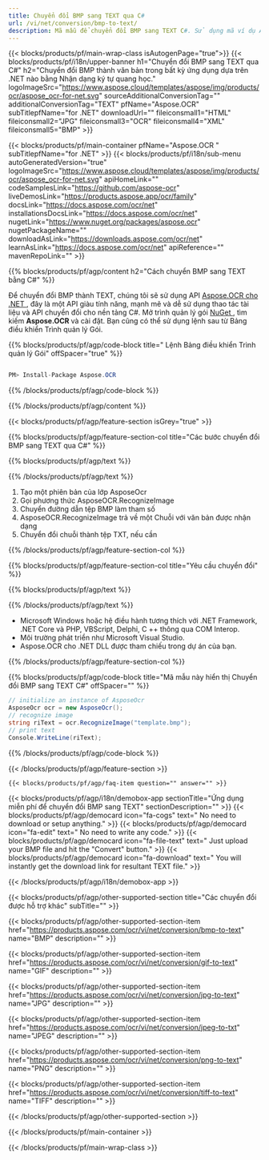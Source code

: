 ```yaml
---
title: Chuyển đổi BMP sang TEXT qua C# 
url: /vi/net/conversion/bmp-to-text/ 
description: Mã mẫu để chuyển đổi BMP sang TEXT C#. Sử dụng mã ví dụ API cho hàng loạt tệp BMP để chuyển đổi TEXT trong VB.NET, Asp.NET hoặc bất kỳ ứng dụng dựa trên .NET nào.
---
```


{{< blocks/products/pf/main-wrap-class isAutogenPage="true">}}
{{< blocks/products/pf/i18n/upper-banner h1="Chuyển đổi BMP sang TEXT qua C#" h2="Chuyển đổi BMP thành văn bản trong bất kỳ ứng dụng dựa trên .NET nào bằng Nhận dạng ký tự quang học." logoImageSrc="https://www.aspose.cloud/templates/aspose/img/products/ocr/aspose_ocr-for-net.svg" sourceAdditionalConversionTag="" additionalConversionTag="TEXT" pfName="Aspose.OCR" subTitlepfName="for .NET" downloadUrl="" fileiconsmall1="HTML" fileiconsmall2="JPG" fileiconsmall3="OCR" fileiconsmall4="XML" fileiconsmall5="BMP" >}}

{{< blocks/products/pf/main-container pfName="Aspose.OCR " subTitlepfName="for .NET" >}}
{{< blocks/products/pf/i18n/sub-menu autoGeneratedVersion="true" logoImageSrc="https://www.aspose.cloud/templates/aspose/img/products/ocr/aspose_ocr-for-net.svg" apiHomeLink="" codeSamplesLink="https://github.com/aspose-ocr" liveDemosLink="https://products.aspose.app/ocr/family" docsLink="https://docs.aspose.com/ocr/net" installationsDocsLink="https://docs.aspose.com/ocr/net" nugetLink="https://www.nuget.org/packages/aspose.ocr" nugetPackageName="" downloadAsLink="https://downloads.aspose.com/ocr/net" learnAsLink="https://docs.aspose.com/ocr/net" apiReference="" mavenRepoLink="" >}}

{{% blocks/products/pf/agp/content h2="Cách chuyển BMP sang TEXT bằng C#" %}}

Để chuyển đổi BMP thành TEXT, chúng tôi sẽ sử dụng API <a href=https://products.aspose.com/ocr/net> Aspose.OCR cho .NET </a>, đây là một API giàu tính năng, mạnh mẽ và dễ sử dụng thao tác tài liệu và API chuyển đổi cho nền tảng C#. Mở trình quản lý gói <a href=https://www.nuget.org/packages/aspose.ocr> NuGet </a>, tìm kiếm <b> Aspose.OCR </b> và cài đặt. Bạn cũng có thể sử dụng lệnh sau từ Bảng điều khiển Trình quản lý Gói.

{{% blocks/products/pf/agp/code-block title=" Lệnh Bảng điều khiển Trình quản lý Gói" offSpacer="true" %}}

```cs

PM> Install-Package Aspose.OCR

```

{{% /blocks/products/pf/agp/code-block %}}

{{% /blocks/products/pf/agp/content %}}

{{< blocks/products/pf/agp/feature-section isGrey="true" >}}

{{% blocks/products/pf/agp/feature-section-col title="Các bước chuyển đổi BMP sang TEXT qua C#" %}}

{{% blocks/products/pf/agp/text %}}

{{% /blocks/products/pf/agp/text %}}

1. Tạo một phiên bản của lớp AsposeOcr
1. Gọi phương thức AsposeOCR.RecognizeImage
1. Chuyển đường dẫn tệp BMP làm tham số
1. AsposeOCR.RecognizeImage trả về một Chuỗi với văn bản được nhận dạng
1. Chuyển đổi chuỗi thành tệp TXT, nếu cần


{{% /blocks/products/pf/agp/feature-section-col %}}

{{% blocks/products/pf/agp/feature-section-col title="Yêu cầu chuyển đổi" %}}

{{% blocks/products/pf/agp/text %}}

{{% /blocks/products/pf/agp/text %}}

- Microsoft Windows hoặc hệ điều hành tương thích với .NET Framework, .NET Core và PHP, VBScript, Delphi, C ++ thông qua COM Interop.
- Môi trường phát triển như Microsoft Visual Studio.
- Aspose.OCR cho .NET DLL được tham chiếu trong dự án của bạn.

{{% /blocks/products/pf/agp/feature-section-col %}}

{{% blocks/products/pf/agp/code-block title="Mã mẫu này hiển thị Chuyển đổi BMP sang TEXT C#" offSpacer="" %}}



```cs
// initialize an instance of AsposeOcr
AsposeOcr ocr = new AsposeOcr();
// recognize image
string riText = ocr.RecognizeImage("template.bmp");
// print text
Console.WriteLine(riText); 

```



{{% /blocks/products/pf/agp/code-block %}}

{{< /blocks/products/pf/agp/feature-section >}}

    {{< blocks/products/pf/agp/faq-item question="" answer="" >}}
 

<!-- aboutfile Starts -->

{{< blocks/products/pf/agp/i18n/demobox-app sectionTitle="Ứng dụng miễn phí để chuyển đổi BMP sang TEXT" sectionDescription="" >}}
        {{< blocks/products/pf/agp/democard icon="fa-cogs" text=" No need to download or setup anything." >}}
        {{< blocks/products/pf/agp/democard icon="fa-edit" text=" No need to write any code." >}}
        {{< blocks/products/pf/agp/democard icon="fa-file-text" text=" Just upload your BMP file and hit the \"Convert\" button." >}}
        {{< blocks/products/pf/agp/democard icon="fa-download" text=" You will instantly get the download link for resultant TEXT file." >}}


{{< /blocks/products/pf/agp/i18n/demobox-app >}}

<!-- aboutfile Ends -->

{{< blocks/products/pf/agp/other-supported-section title="Các chuyển đổi được hỗ trợ khác" subTitle="" >}}

{{< blocks/products/pf/agp/other-supported-section-item href="https://products.aspose.com/ocr/vi/net/conversion/bmp-to-text" name="BMP" description="" >}}

{{< blocks/products/pf/agp/other-supported-section-item href="https://products.aspose.com/ocr/vi/net/conversion/gif-to-text" name="GIF" description="" >}}

{{< blocks/products/pf/agp/other-supported-section-item href="https://products.aspose.com/ocr/vi/net/conversion/jpg-to-text" name="JPG" description="" >}}

{{< blocks/products/pf/agp/other-supported-section-item href="https://products.aspose.com/ocr/vi/net/conversion/jpeg-to-txt" name="JPEG" description="" >}}

{{< blocks/products/pf/agp/other-supported-section-item href="https://products.aspose.com/ocr/vi/net/conversion/png-to-text" name="PNG" description="" >}}

{{< blocks/products/pf/agp/other-supported-section-item href="https://products.aspose.com/ocr/vi/net/conversion/tiff-to-text" name="TIFF" description="" >}}



{{< /blocks/products/pf/agp/other-supported-section >}}

{{< /blocks/products/pf/main-container >}}
    
{{< /blocks/products/pf/main-wrap-class >}}